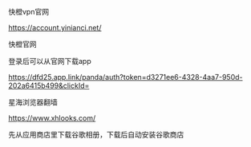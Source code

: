 
快橙vpn官网


https://account.yinianci.net/



快橙官网


登录后可以从官网下载app



https://dfd25.app.link/panda/auth?token=d3271ee6-4328-4aa7-950d-202a6415b499&clickId=


星海浏览器翻墙

https://www.xhlooks.com/



先从应用商店里下载谷歌相册，下载后自动安装谷歌商店

